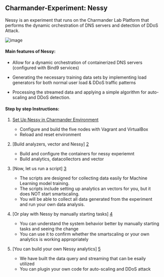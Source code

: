 Charmander-Experiment: Nessy
----------------------------

Nessy is an experiment that runs on the Charmander Lab Platform that performs the dynamic orchestration of DNS servers and detection of DDoS Attack. 


![image](https://github.com/att-innovate/charmander-experiment-nessy/blob/master/docs/Nessy.jog?raw=true)


#### Main features of Nessy:
 - Allow for a dynamic orchestration of containerized DNS servers (configured with Bind9 services) 
    
 - Generating the necessary training data sets by implementing load generators for both normal user load & DDoS traffic patterns
    
 - Processing the streamed data and applying a simple algorithm for auto-scaling and DDoS detection.
    
#### Step by step Instructions:

1. [Set Up Nessy in Charmander Environment][1]

    - Configure and build the five nodes with Vagrant and VirtualBox
    - Reload and reset environment

2. [Build analyzers, vector and Nessy] [2] 
    
    - Build and configure the containers for nessy experiemnt
    - Build analytics, datacollectors and vector


3. [Now, let us run a script] [3]
    
    - The scripts are designed for collecting data easily for Machine Learning model training.
    - The scripts include setting up analytics an vectors for you, but it does NOT start smartscaling.
    - You will be able to collect all data generated from the experiment and run your own data analysis.

4. [Or play with Nessy by manually starting tasks] [4]
    
    - You can understand the system behavior better by manually starting tasks and seeing the change
    - You can use it to confirm whether the smartscaling or your own analytics is working appropriately

5. [You can build your own Nessy analytics] [5]

    - We have built the data query and streaming that can be esaily utilized
    - You can plugin your own code for auto-scaling and DDoS attack



[1]: https://github.com/att-innovate/charmander-experiment-nessy/blob/master/docs/SETUPNESSYNODES.md
[2]: https://github.com/att-innovate/charmander-experiment-nessy/blob/master/docs/BUILDNESSY.md
[3]: https://github.com/att-innovate/charmander-experiment-nessy/blob/master/docs/RUNSCRIPT.md
[4]: https://github.com/att-innovate/charmander-experiment-nessy/blob/master/docs/RUNMANUALLY.md
[5]: https://github.com/att-innovate/charmander-experiment-nessy/blob/master/analytics/README.md
